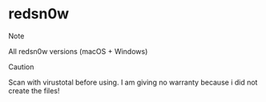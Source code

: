 # redsn0w
> [!NOTE]
>All redsn0w versions (macOS + Windows)

> [!CAUTION]
> Scan with virustotal before using. I am giving no warranty because i did not create the files!
